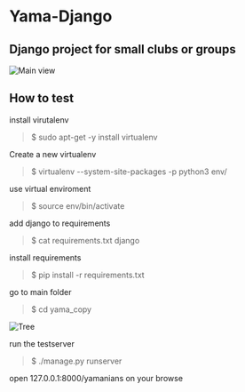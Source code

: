 # Yama-Django
## Django project for small clubs or groups


![Main view](https://i.imgur.com/YAYdqRR.png)



## How to test

install virutalenv
>  $ sudo apt-get -y install virtualenv

Create a new virtualenv
> $ virtualenv --system-site-packages -p python3 env/

use virtual enviroment
> $ source env/bin/activate

add django to requirements
> $ cat requirements.txt
django

install requirements
> $ pip install -r requirements.txt

go to main folder
> $ cd yama_copy

![Tree](https://i.imgur.com/83p4g2x.png)

run the testserver
> $ ./manage.py runserver

open 127.0.0.1:8000/yamanians on your browse

